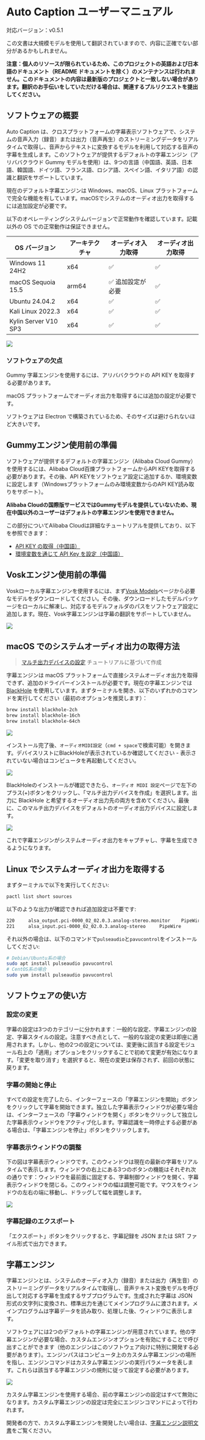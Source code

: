 # Auto Caption ユーザーマニュアル

対応バージョン：v0.5.1

この文書は大規模モデルを使用して翻訳されていますので、内容に正確でない部分があるかもしれません。

**注意：個人のリソースが限られているため、このプロジェクトの英語および日本語のドキュメント（README ドキュメントを除く）のメンテナンスは行われません。このドキュメントの内容は最新版のプロジェクトと一致しない場合があります。翻訳のお手伝いをしていただける場合は、関連するプルリクエストを提出してください。**

## ソフトウェアの概要

Auto Caption は、クロスプラットフォームの字幕表示ソフトウェアで、システムの音声入力（録音）または出力（音声再生）のストリーミングデータをリアルタイムで取得し、音声からテキストに変換するモデルを利用して対応する音声の字幕を生成します。このソフトウェアが提供するデフォルトの字幕エンジン（アリババクラウド Gummy モデルを使用）は、9つの言語（中国語、英語、日本語、韓国語、ドイツ語、フランス語、ロシア語、スペイン語、イタリア語）の認識と翻訳をサポートしています。

現在のデフォルト字幕エンジンは Windows、macOS、Linux プラットフォームで完全な機能を有しています。macOSでシステムのオーディオ出力を取得するには追加設定が必要です。

以下のオペレーティングシステムバージョンで正常動作を確認しています。記載以外の OS での正常動作は保証できません。

| OS バージョン        | アーキテクチャ | オーディオ入力取得 | オーディオ出力取得 |
| ------------------- | ------------- | ------------------ | ------------------ |
| Windows 11 24H2     | x64           | ✅                  | ✅                  |
| macOS Sequoia 15.5  | arm64         | ✅ 追加設定が必要      | ✅                  |
| Ubuntu 24.04.2      | x64           | ✅                  | ✅                  |
| Kali Linux 2022.3   | x64           | ✅                  | ✅                  |
| Kylin Server V10 SP3 | x64 | ✅ | ✅ |

![](../../assets/media/main_ja.png)

### ソフトウェアの欠点

Gummy 字幕エンジンを使用するには、アリババクラウドの API KEY を取得する必要があります。

macOS プラットフォームでオーディオ出力を取得するには追加の設定が必要です。

ソフトウェアは Electron で構築されているため、そのサイズは避けられないほど大きいです。

## Gummyエンジン使用前の準備

ソフトウェアが提供するデフォルトの字幕エンジン（Alibaba Cloud Gummy）を使用するには、Alibaba Cloud百煉プラットフォームからAPI KEYを取得する必要があります。その後、API KEYをソフトウェア設定に追加するか、環境変数に設定します（Windowsプラットフォームのみ環境変数からのAPI KEY読み取りをサポート）。

**Alibaba Cloudの国際版サービスではGummyモデルを提供していないため、現在中国以外のユーザーはデフォルトの字幕エンジンを使用できません。**

この部分についてAlibaba Cloudは詳細なチュートリアルを提供しており、以下を参照できます：

- [API KEY の取得（中国語）](https://help.aliyun.com/zh/model-studio/get-api-key)
- [環境変数を通じて API Key を設定（中国語）](https://help.aliyun.com/zh/model-studio/configure-api-key-through-environment-variables)

## Voskエンジン使用前の準備

Voskローカル字幕エンジンを使用するには、まず[Vosk Models](https://alphacephei.com/vosk/models)ページから必要なモデルをダウンロードしてください。その後、ダウンロードしたモデルパッケージをローカルに解凍し、対応するモデルフォルダのパスをソフトウェア設定に追加します。現在、Vosk字幕エンジンは字幕の翻訳をサポートしていません。

![](../../assets/media/vosk_ja.png)

## macOS でのシステムオーディオ出力の取得方法

> [マルチ出力デバイスの設定](https://github.com/ExistentialAudio/BlackHole/wiki/Multi-Output-Device) チュートリアルに基づいて作成


字幕エンジンは macOS プラットフォームで直接システムオーディオ出力を取得できず、追加のドライバーインストールが必要です。現在の字幕エンジンでは [BlackHole](https://github.com/ExistentialAudio/BlackHole) を使用しています。まずターミナルを開き、以下のいずれかのコマンドを実行してください（最初のオプションを推奨します）：

```bash
brew install blackhole-2ch
brew install blackhole-16ch
brew install blackhole-64ch
```

![](../img/03.png)

インストール完了後、`オーディオMIDI設定`（`cmd + space`で検索可能）を開きます。デバイスリストにBlackHoleが表示されているか確認してください - 表示されていない場合はコンピュータを再起動してください。

![](../img/04.png)

BlackHoleのインストールが確認できたら、`オーディオ MIDI 設定`ページで左下のプラス(+)ボタンをクリックし、「マルチ出力デバイスを作成」を選択します。出力に BlackHole と希望するオーディオ出力先の両方を含めてください。最後に、このマルチ出力デバイスをデフォルトのオーディオ出力デバイスに設定します。

![](../img/05.png)

これで字幕エンジンがシステムオーディオ出力をキャプチャし、字幕を生成できるようになります。

## Linux でシステムオーディオ出力を取得する

まずターミナルで以下を実行してください:

```bash
pactl list short sources
```

以下のような出力が確認できれば追加設定は不要です:

```bash
220     alsa_output.pci-0000_02_02.0.3.analog-stereo.monitor    PipeWire        s16le 2ch 48000Hz       SUSPENDED
221     alsa_input.pci-0000_02_02.0.3.analog-stereo     PipeWire        s16le 2ch 48000Hz       SUSPENDED
```

それ以外の場合は、以下のコマンドで`pulseaudio`と`pavucontrol`をインストールしてください:

```bash
# Debian/Ubuntu系の場合
sudo apt install pulseaudio pavucontrol
# CentOS系の場合
sudo yum install pulseaudio pavucontrol
```

## ソフトウェアの使い方

### 設定の変更

字幕の設定は3つのカテゴリーに分かれます：一般的な設定、字幕エンジンの設定、字幕スタイルの設定。注意すべき点として、一般的な設定の変更は即座に適用されます。しかし、他の2つの設定については、変更後に該当する設定モジュール右上の「適用」オプションをクリックすることで初めて変更が有効になります。「変更を取り消す」を選択すると、現在の変更は保存されず、前回の状態に戻ります。

### 字幕の開始と停止

すべての設定を完了したら、インターフェースの「字幕エンジンを開始」ボタンをクリックして字幕を開始できます。独立した字幕表示ウィンドウが必要な場合は、インターフェースの「字幕ウィンドウを開く」ボタンをクリックして独立した字幕表示ウィンドウをアクティブ化します。字幕認識を一時停止する必要がある場合は、「字幕エンジンを停止」ボタンをクリックします。

### 字幕表示ウィンドウの調整

下の図は字幕表示ウィンドウです。このウィンドウは現在の最新の字幕をリアルタイムで表示します。ウィンドウの右上にある3つのボタンの機能はそれぞれ次の通りです：ウィンドウを最前面に固定する、字幕制御ウィンドウを開く、字幕表示ウィンドウを閉じる。このウィンドウの幅は調整可能です。マウスをウィンドウの左右の端に移動し、ドラッグして幅を調整します。

![](../img/01.png)

### 字幕記録のエクスポート

「エクスポート」ボタンをクリックすると、字幕記録を JSON または SRT ファイル形式で出力できます。

## 字幕エンジン

字幕エンジンとは、システムのオーディオ入力（録音）または出力（再生音）のストリーミングデータをリアルタイムで取得し、音声テキスト変換モデルを呼び出して対応する字幕を生成するサブプログラムです。生成された字幕は JSON 形式の文字列に変換され、標準出力を通じてメインプログラムに渡されます。メインプログラムは字幕データを読み取り、処理した後、ウィンドウに表示します。

ソフトウェアには2つのデフォルトの字幕エンジンが用意されています。他の字幕エンジンが必要な場合、カスタムエンジンオプションを有効にすることで呼び出すことができます（他のエンジンはこのソフトウェア向けに特別に開発する必要があります）。エンジンパスはコンピュータ上のカスタム字幕エンジンの場所を指し、エンジンコマンドはカスタム字幕エンジンの実行パラメータを表します。これらは該当する字幕エンジンの規則に従って設定する必要があります。

![](../img/02_ja.png)

カスタム字幕エンジンを使用する場合、前の字幕エンジンの設定はすべて無効になります。カスタム字幕エンジンの設定は完全にエンジンコマンドによって行われます。

開発者の方で、カスタム字幕エンジンを開発したい場合は、[字幕エンジン説明文書](../engine-manual/ja.md)をご覧ください。
